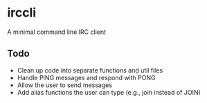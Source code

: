 # irccli
A minimal command line IRC client

## Todo
- Clean up code into separate functions and util files
- Handle PING messages and respond with PONG
- Allow the user to send messages
 - Add alias functions the user can type (e.g., join instead of JOIN)
